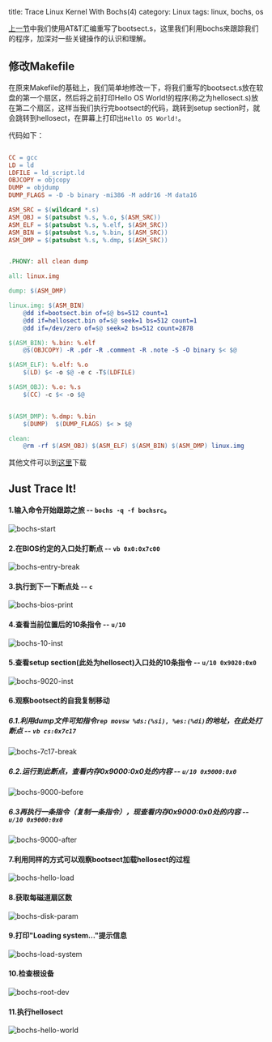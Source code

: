 title: Trace Linux Kernel With Bochs(4)
category: Linux
tags: linux, bochs, os


[上一节](/linux/2014/03/10/trace-linux-kernel-with-bochs3/)中我们使用AT&T汇编重写了bootsect.s，这里我们利用bochs来跟踪我们的程序，加深对一些关键操作的认识和理解。

## 修改Makefile

在原来Makefile的基础上，我们简单地修改一下，将我们重写的bootsect.s放在软盘的第一个扇区，然后将之前打印Hello OS World!的程序(称之为hellosect.s)放在第二个扇区，这样当我们执行完bootsect的代码，跳转到setup section时，就会跳转到hellosect，在屏幕上打印出`Hello OS World!`。

代码如下：

``` makefile

CC = gcc
LD = ld
LDFILE = ld_script.ld
OBJCOPY = objcopy
DUMP = objdump
DUMP_FLAGS = -D -b binary -mi386 -M addr16 -M data16

ASM_SRC = $(wildcard *.s)
ASM_OBJ = $(patsubst %.s, %.o, $(ASM_SRC))
ASM_ELF = $(patsubst %.s, %.elf, $(ASM_SRC))
ASM_BIN = $(patsubst %.s, %.bin, $(ASM_SRC))
ASM_DMP = $(patsubst %.s, %.dmp, $(ASM_SRC))


.PHONY: all clean dump

all: linux.img

dump: $(ASM_DMP)

linux.img: $(ASM_BIN)
	@dd if=bootsect.bin of=$@ bs=512 count=1
	@dd if=hellosect.bin of=$@ seek=1 bs=512 count=1
	@dd if=/dev/zero of=$@ seek=2 bs=512 count=2878

$(ASM_BIN): %.bin: %.elf
	@$(OBJCOPY) -R .pdr -R .comment -R .note -S -O binary $< $@

$(ASM_ELF): %.elf: %.o
	$(LD) $< -o $@ -e c -T$(LDFILE)

$(ASM_OBJ): %.o: %.s
	$(CC) -c $< -o $@


$(ASM_DMP): %.dmp: %.bin
	$(DUMP)  $(DUMP_FLAGS) $< > $@

clean:
	@rm -rf $(ASM_OBJ) $(ASM_ELF) $(ASM_BIN) $(ASM_DMP) linux.img

```

其他文件可以到[这里](https://github.com/buptlxb/kernel-test)下载

## Just Trace It!

#### 1.输入命令开始跟踪之旅 -- `bochs -q -f bochsrc`。

![bochs-start](/assets/images/bochs-start.png)

#### 2.在BIOS约定的入口处打断点 -- `vb 0x0:0x7c00`

![bochs-entry-break](/assets/images/bochs-entry-break.png)

#### 3.执行到下一下断点处 -- `c`

![bochs-bios-print](/assets/images/bochs-bios-print.png)

#### 4.查看当前位置后的10条指令 -- `u/10`

![bochs-10-inst](/assets/images/bochs-10-inst.png)

#### 5.查看setup section(此处为hellosect)入口处的10条指令 -- `u/10 0x9020:0x0`

![bochs-9020-inst](/assets/images/bochs-9020-inst.png)

#### 6.观察bootsect的自我复制移动

##### 6.1.利用dump文件可知指令`rep movsw %ds:(%si), %es:(%di)`的地址，在此处打断点 -- `vb cs:0x7c17`

![bochs-7c17-break](/assets/images/bochs-7c17-break.png)

##### 6.2.运行到此断点，查看内存0x9000:0x0处的内容 -- `u/10 0x9000:0x0`

![bochs-9000-before](/assets/images/bochs-9000-before.png)

##### 6.3再执行一条指令（复制一条指令），现查看内存0x9000:0x0处的内容 -- `u/10 0x9000:0x0`

![bochs-9000-after](/assets/images/bochs-9000-after.png)

#### 7.利用同样的方式可以观察bootsect加载hellosect的过程

![bochs-hello-load](/assets/images/bochs-hello-load.png)

#### 8.获取每磁道扇区数

![bochs-disk-param](/assets/images/bochs-disk-param.png)

#### 9.打印"Loading system..."提示信息

![bochs-load-system](/assets/images/bochs-load-system.png)

#### 10.检查根设备

![bochs-root-dev](/assets/images/bochs-root-dev.png)

#### 11.执行hellosect

![bochs-hello-world](/assets/images/bochs-hello-world.png)

#### 

